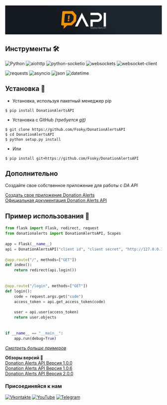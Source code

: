 ![DA API](https://github.com/Fsoky/Donation-Alerts-API-Python/blob/main/images/dapi_banner.jpg)

## Инструменты 🛠
![Python](https://img.shields.io/badge/Python-3.8-blue?style=for-the-badge&logo=python)
![aiohttp](https://img.shields.io/badge/aiohttp-3.8.1-blue?style=for-the-badge&logo=aiohttp)
![python-socketio](https://img.shields.io/badge/socketio-5.5.2-blue?style=for-the-badge)
![websockets](https://img.shields.io/badge/websockets-10.2-blue?style=for-the-badge)
![websocket-client](https://img.shields.io/badge/websocket_client-1.2.3-blue?style=for-the-badge)

![requests](https://img.shields.io/badge/requests-important?style=for-the-badge)
![asyncio](https://img.shields.io/badge/asyncio-red?style=for-the-badge)
![json](https://img.shields.io/badge/json-green?style=for-the-badge&logo=json)
![datetime](https://img.shields.io/badge/datetime-blueviolet?style=for-the-badge)

## Установка 💾
- Установка, используя пакетный менеджер pip
```
$ pip install DonationAlertsAPI
```
- Установка с GitHub *(требуется [git](https://git-scm.com/downloads))*
```
$ git clone https://github.com/Fsoky/DonationAlertsAPI
$ cd DonationAlertsAPI
$ python setup.py install
```
- Или
```
$ pip install git+https://github.com/Fsoky/DonationAlertsAPI
```

## Дополнительно
Создайте свое собственное приложение для работы с *DA API*

[Создать свое приложение Donation Alerts](https://www.donationalerts.com/application/clients) \
[Официальная документация Donation Alerts API](https://www.donationalerts.com/apidoc)

## Пример использования 🎈
```py
from flask import Flask, redirect, request
from donationalerts import DonationAlertsAPI, Scopes

app = Flask(__name__)
api = DonationAlertsAPI("client id", "client secret", "http://127.0.0.1:5000/login", Scopes.USER_SHOW)

@app.route("/", methods=["GET"])
def index():
    return redirect(api.login())


@app.route("/login", methods=["GET"])
def login():
    code = request.args.get("code")
    access_token = api.get_access_token(code)
    
    user = api.user(access_token)
    return user.objects


if __name__ == "__main__":
    app.run(debug=True)
```

*[Смотреть больше примеров](https://github.com/Fsoky/Donation-Alerts-API-Python/tree/main/examples)*

**Обзоры версий 👀** \
[Donation Alerts API Версия 1.0.0](https://www.youtube.com/watch?v=ZJVVDRNR9Vw) \
[Donation Alerts API Версия 1.0.6](https://www.youtube.com/watch?v=pAdPuScKSNs) \
[Donation Alerts API Версия 2.0.0](https://www.youtube.com/watch?v=ln7fvwdy5zo)

### Присоединяйся к нам
[![Vkontakte](https://img.shields.io/badge/Vkontakte-black?style=for-the-badge&logo=VK)](https://vk.com/fsoky)
[![YouTube](https://img.shields.io/badge/YouTube-red?style=for-the-badge&logo=YouTube)](https://youtube.com/c/Фсоки)
[![Telegram](https://img.shields.io/badge/Telegram-blue?style=for-the-badge&logo=Telegram)](https://t.me/fsokycommunity)
